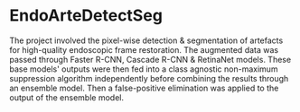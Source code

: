 # EndoArteDetectSeg
The project involved the pixel-wise detection &amp; segmentation of artefacts for high-quality endoscopic frame restoration. The augmented data was passed through Faster R-CNN, Cascade R-CNN &amp; RetinaNet models. These base models' outputs were then fed into a class agnostic non-maximum suppression algorithm independently before combining the results through an ensemble model. Then a false-positive elimination was applied to the output of the ensemble model.

